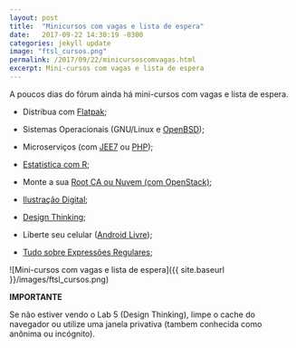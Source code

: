 ```yaml
---
layout: post
title:  "Minicursos com vagas e lista de espera"
date:   2017-09-22 14:30:19 -0300
categories: jekyll update
image: "ftsl_cursos.png"
permalink: /2017/09/22/minicursoscomvagas.html
excerpt: Mini-cursos com vagas e lista de espera
---
```


A poucos dias do fórum ainda há mini-cursos com vagas e lista de espera.

* Distribua com [Flatpak](https://ftsl.websiteseguro.com/ftsl9/grade/detail.html?t=1506102009094&id=&type=2&pid=299&day=3);

* Sistemas Operacionais (GNU/Linux e [OpenBSD](https://ftsl.websiteseguro.com/ftsl9/grade/detail.html?t=1506102043304&id=&type=2&pid=193&day=2));

* Microserviços (com [JEE7](https://ftsl.websiteseguro.com/ftsl9/grade/detail.html?t=1506102065319&id=&type=2&pid=272&day=1) ou [PHP](https://ftsl.websiteseguro.com/ftsl9/grade/detail.html?t=1506102152637&id=&type=2&pid=175&day=3));

* [Estatistica com R](https://ftsl.websiteseguro.com/ftsl9/grade/detail.html?t=1506102196503&id=&type=2&pid=178&day=2);

* Monte a sua [Root CA ou Nuvem (com OpenStack)](https://ftsl.websiteseguro.com/ftsl9/grade/detail.html?t=1506102065323&id=&type=2&pid=233&day=1);

* [Ilustração Digital](https://ftsl.websiteseguro.com/ftsl9/grade/detail.html?t=1506102065323&id=&type=2&pid=286&day=1);

* [Design Thinking](https://ftsl.websiteseguro.com/ftsl9/grade/detail.html?t=1506102152638&id=&type=2&pid=304&day=3);

* Liberte seu celular ([Android Livre](https://ftsl.websiteseguro.com/ftsl9/grade/detail.html?t=1506102196504&id=&type=2&pid=277&day=2));

* [Tudo sobre Expressões Regulares](https://ftsl.websiteseguro.com/ftsl9/grade/detail.html?t=1506102065322&id=&type=2&pid=252&day=1);

![Mini-cursos com vagas e lista de espera]({{ site.baseurl }}/images/ftsl_cursos.png)

**IMPORTANTE**

Se não estiver vendo o Lab 5 (Design Thinking), limpe o cache do navegador ou utilize uma janela privativa (tambem conhecida como anônima ou incógnito).


